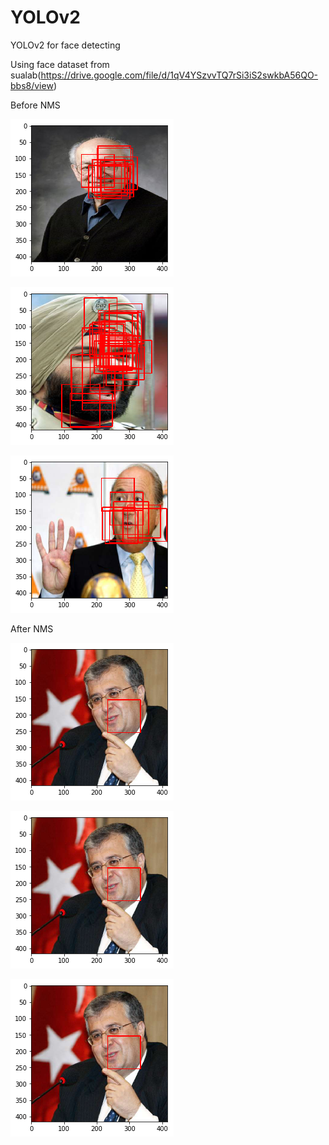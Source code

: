 # YOLOv2
YOLOv2 for face detecting

Using face dataset from sualab(https://drive.google.com/file/d/1qV4YSzvvTQ7rSi3iS2swkbA56QO-bbs8/view)


Before NMS

![NotNMS1](not_nms1.png)


![NotNMS2](not_nms2.png)


![NotNMS3](not_nms3.png)



After NMS

![NMS1](nms1.png)


![NMS2](nms1.png)


![NMS3](nms1.png)
